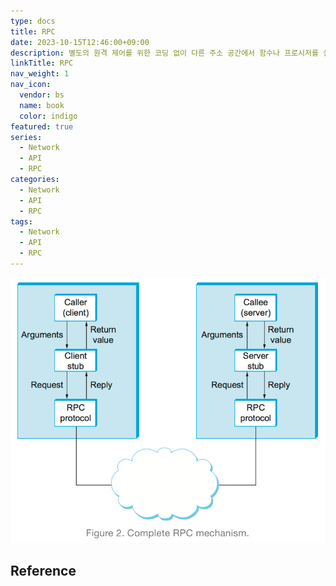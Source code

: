 ```yaml
---
type: docs
title: RPC
date: 2023-10-15T12:46:00+09:00
description: 별도의 원격 제어를 위한 코딩 없이 다른 주소 공간에서 함수나 프로시저를 실행할 수 있게하는 프로세스 간 통신 기술
linkTitle: RPC
nav_weight: 1
nav_icon:
  vendor: bs
  name: book
  color: indigo
featured: true
series:
  - Network
  - API
  - RPC
categories:
  - Network
  - API
  - RPC
tags:
  - Network
  - API
  - RPC
---
```


![RPC mechanism](rpc-mechanism.png#center)

## Reference
